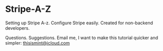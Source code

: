 # Stripe-A-Z
Setting up Stripe A-z. Configure Stripe easily. Created for non-backend developers.

Questions.
Suggestions.
Email me, I want to make this tutorial quicker and simpler: thisismint@icloud.com
